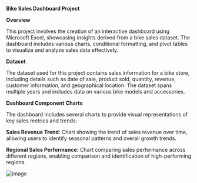 **Bike Sales Dashboard Project**

**Overview**

This project involves the creation of an interactive dashboard using Microsoft Excel, showcasing insights derived from a bike sales dataset. The dashboard includes various charts, conditional formatting, and pivot tables to visualize and analyze sales data effectively.

**Dataset**

The dataset used for this project contains sales information for a bike store, including details such as date of sale, product sold, quantity, revenue, customer information, and geographical location. The dataset spans multiple years and includes data on various bike models and accessories.

**Dashboard Component**
**Charts**

The dashboard includes several charts to provide visual representations of key sales metrics and trends:

**Sales Revenue Trend**: Chart showing the trend of sales revenue over time, allowing users to identify seasonal patterns and overall growth trends.

**Regional Sales Performance:** Chart comparing sales performance across different regions, enabling comparison and identification of high-performing regions.

![image](https://github.com/tuba-mouqeem/Excel-Bike-Sale-Project-/assets/76019991/562e4046-ac90-43e0-8af5-566c76850b28)


